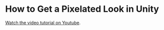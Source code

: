 # How to Get a Pixelated Look in Unity

[Watch the video tutorial on Youtube](https://youtu.be/Sru8XDwxC3I).